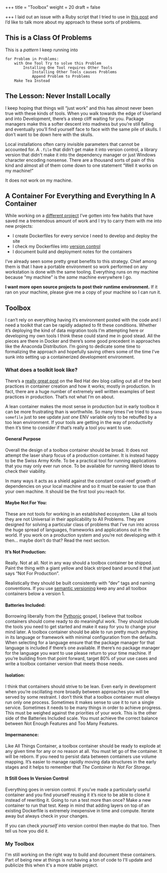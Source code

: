 +++
title = "Toolbox"
weight = 20
draft = false

+++
I laid out an issue with a Ruby script that I tried to use in [this post](#tumblr-to-docker-to-hugo) and I’d like to talk more about my approach to these sorts of problems.

## This is a Class Of Problems

This is a *pattern* I keep running into
```
for Problem in Problems:
    with One Tool Try to solve this Problem
        Installing One Tool requires Other Tools
            Installing Other Tools causes Problems
            Append Problem to Problems
    Make Tea Instead
```

## The Lesson: Never Install Locally

I keep hoping that things will “just work” and this has almost never been true with these kinds of tools. When you walk towards the edge of Userland and into Development, there’s a steep cliff waiting for you. Package managers make this a softer descent into madness but you’re still falling and eventually you’ll find yourself face to face with the same pile of skulls. I don’t want to be down here with the skulls.

Local installations often carry invisible parameters that cannot be accounted for. A `.file` that didn’t get make it into version control, a library version that didn't make it into the dependency manager or just Windows character encoding nonsense. There are a thousand sorts of pain of this kind and almost all of them come down to one statement “Well it works on my machine!”

It does not work on my machine.

## A Container For Everything and Everything In A Container

While working on a [different project](owlsovernight.com) I’ve gotten into few habits that have saved me a tremendous amount of work and I try to carry them with me into new projects:

* I create Dockerfiles for every service I need to develop and deploy the site
* I check my Dockerfiles into [version control](https://github.com/eriqnelson/owlsovernight.com/tree/master/dockerfiles)
* I document build and deployment notes for the containers

I’ve already seen some pretty great benefits to this strategy. Chief among them is that I have a portable environment so work performed on any workstation is done with the same tooling. Everything runs on my machine because “my machine” is the _same_ machine everywhere I go.

**I want more open source projects to post their runtime environment.** If it ran on your machine, please give me a copy of your machine so I can run it.

## Toolbox

I can’t rely on everything having it’s environment posted with the code and I need a toolkit that can be rapidly adapted to fit these conditions. Whether it’s deploying the kind of data migration tools I’m attempting here or developing my own tools I think these could stand me in good stead. All the pieces are there in Docker and there’s some good precedent in approaches like the Anaconda Distribution. I’m going to dedicate some time to formalizing the approach and hopefully saving others some of the time I’ve sunk into setting up a containerized development environment.

### What does a toolkit look like?

There’s a [really great post](https://developers.redhat.com/blog/2016/02/24/10-things-to-avoid-in-docker-containers/) on the Red Hat dev blog calling out all of the best practices in container creation and how it works; mostly in production. In fact, there are a huge number of extremely well written examples of best practices in production. That’s not what I’m on about.

A lean container makes the most sense in production but in early toolbox it can be more frustrating than is worthwhile. So many times I’ve tried to `$nano somefile` just to see update _just one_ ENV variable only to be rebuffed by a too lean environment. If your tools are getting in the way of productivity then it’s time to consider if that’s really a tool you want to use.

#### General Purpose
Overall the design of a toolbox container should be broad. It does not attempt the laser sharp focus of a production container. It is instead happy to be the Swiss Army Knife. To be a practical tool for running applications that you may only ever run once. To be available for running Weird Ideas to check their viability.

In many ways it acts as a shield against the constant coral-reef growth of dependencies on your local machine and so it must be easier to use than your own machine. It should be the first tool you reach for.

#### Maybe Not For You:
These are not tools for working in an established ecosystem. Like all tools they are not Universal in their applicability to All Problems. They are designed for solving a particular class of problems that I’ve run into across the huge spread of languages, frameworks and applications out in the world.
If you work on a production system and you’re not developing with it then… maybe don’t do that? Read the next section.

#### It’s Not Production:
Really. Not at all. Not in any way should a toolbox container be shipped. Paint the thing with a giant yellow and black striped band around it that just says “Not For Production”.

Realistically they should be built consistently with “dev” tags and naming conventions. If you use [semantic versioning](http://semver.org/#spec-item-4) keep any and all toolbox containers below a version 1.

#### Batteries Included:
Borrowing liberally from the [Pythonic](https://www.python.org/dev/peps/pep-0206/) gospel, I believe that toolbox containers should come ready to do meaningful work. They should include the tools you need to get started and make it easy for you to change your mind later.
A toolbox container should be able to run pretty much anything in its language or framework with minimal configuration from the defaults. When selecting for a language ensure that the package manager for that language is included if there’s one available. If there’s no package manager for the language you want to use please return to your time machine. If you’re building from that point forward, target 80% of your use cases and write a toolbox container version that meets those needs.

#### Isolation:
I think that containers should strive to be lean. Even early in development when you’re oscillating more broadly between approaches you will be served by some restraint. I don’t think that a toolbox container must _always_ run only one process. Sometimes it makes sense to use it to run a single service. Sometimes it needs to be many things in order to achieve progress. This must be weighed against the priorities of your work. This is the other side of the Batteries Included scale. You must achieve the correct balance between Not Enough Features and Too Many Features.

#### Impermanence:
Like All Things Container, a toolbox container should be ready to explode at any given time for any or no reason at all. You must let go of the container. It will be reborn. If you need to persist data between containers use volume mapping. It’s easier to manage rapidly moving data structures in the early stages and it helps to remember that _The Container Is Not For Storage_.

#### It Still Goes In Version Control
Everything goes in version control. If you’ve made a particularly useful container and you find yourself reusing it it’s nice to be able to clone it instead of rewriting it. Going to run a test more than once? Make a new container to run that test. Keep in mind that adding layers on top of an existing Dockerfile is extremely inexpensive in time and compute. Iterate away but always check in your changes.

If you can check _yourself_ into version control then maybe do that too. Then tell us how you did it.

### My Toolbox

I'm still working on the right way to build and document these containers. Part of being new at things is not having a ton of code to  I'll update and publicize this when it's a more stable project.

